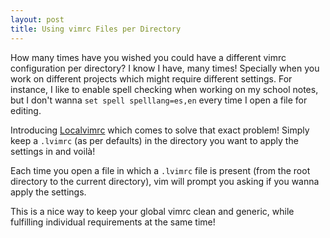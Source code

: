 ```yaml
---
layout: post
title: Using vimrc Files per Directory
---
```


How many times have you wished you could have a different vimrc
configuration per directory? I know I have, many times! Specially when
you work on different projects which might require different settings.
For instance, I like to enable spell checking when working on my school
notes, but I don't wanna `set spell spelllang=es,en` every time I open
a file for editing.

Introducing [Localvimrc][1] which comes to solve that exact problem!
Simply keep a `.lvimrc` (as per defaults) in the directory you want to
apply the settings in and voilà!

Each time you open a file in which a `.lvimrc` file is present (from the
root directory to the current directory), vim will prompt you asking if
you wanna apply the settings.

This is a nice way to keep your global vimrc clean and generic, while
fulfilling individual requirements at the same time!

[1]: https://github.com/embear/vim-localvimrc

